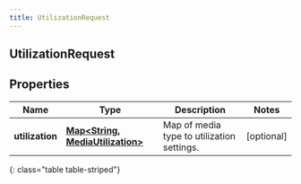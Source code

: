```yaml
---
title: UtilizationRequest
---
```

## UtilizationRequest


## Properties

| Name | Type | Description | Notes |
| ------------ | ------------- | ------------- | ------------- |
| **utilization** | <!----><!---->[**Map&lt;String, MediaUtilization&gt;**](MediaUtilization.html)<!----> | Map of media type to utilization settings. |  [optional] |
{: class="table table-striped"}



